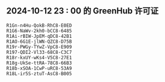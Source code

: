 ## 2024-10-12 23 : 00 的 GreenHub 许可证
```
R1Gn-n4Hu-QokB-RhC8-E0ED
R1G6-NaWv-2kh0-bCC8-6485
R1Ai-rBIW-JpEM-qDC8-42B1
R1AO-6G1E-jlWN-QZC8-D75B
R19r-PWGy-TYwZ-VpC8-E909
R197-QDI2-Vl33-68C8-C3C7
R18r-kxUY-wKs4-V5C8-27E1
R18g-UkSe-ttRA-78C8-66B3
R18b-xSOA-1CwP-uRC8-53A9
R18L-ir5S-ztuT-AsC8-B005
```
